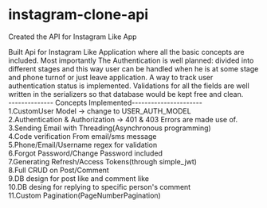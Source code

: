 # instagram-clone-api
Created the API for Instagram Like App

Built Api for Instagram Like Application where all the basic concepts are included. Most importantly The Authentication is well planned: divided into different stages and 
this way user can be handled when he is at some stage and phone turnof or just leave application. A way to track user authentication status is implemented. Validations for 
all the fields are well written in the serializers so that database would be kept free and clean.                                                                    
-------------- Concepts Implemented----------------------                                                                                                            
1.CustomUser Model -> change to USER_AUTH_MODEL                                                                                                            
2.Authentication & Authorization -> 401 & 403 Errors are made use of.                                                                                                 
3.Sending Email with Threading(Asynchronous programming)                                                                                                            
4.Code verification From email/sms message                                                                                                            
5.Phone/Email/Username regex for validation                                                                                                            
6.Forgot Password/Change Password included                                                                                                            
7.Generating Refresh/Access Tokens(through simple_jwt)                                                                                                            
8.Full CRUD on Post/Comment                                                                                                                                          
9.DB design for post like and comment like                                                                                                                           
10.DB desing for replying to specific person's comment                                                                                                                
11.Custom Pagination(PageNumberPagination)                                                                                                                      
